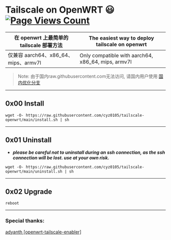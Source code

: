 # Tailscale on OpenWRT :smiley: [![Page Views Count](https://badges.toozhao.com/badges/01GZWH4F36G14VWXT8RP9KRCYV/green.svg)](https://badges.toozhao.com/stats/01GZWH4F36G14VWXT8RP9KRCYV)

|  在 openwrt 上最简单的 tailscale 部署方法  | The easiest way to deploy tailscale on openwrt |
| ------------ | ------------ |
|  仅兼容 aarch64、x86_64、mips、armv7l |   Only compatible with aarch64, x86_64, mips, armv7l |

> Note: 由于国内raw.githubusercontent.com无法访问, 请国内用户使用 [国内优化分支](https://github.com/cyz0105/tailscale-openwrt/tree/chinese_mainland) 

------------

## 0x00 Install
```
wget -O- https://raw.githubusercontent.com/cyz0105/tailscale-openwrt/main/install.sh | sh
```

------------

## 0x01 Uninstall
- ***please be careful not to uninstall during an ssh connection, as the ssh connection will be lost. use at your own risk.***

```
wget -O- https://raw.githubusercontent.com/cyz0105/tailscale-openwrt/main/uninstall.sh | sh
```
------------
## 0x02 Upgrade
```
reboot
```
------------
### Special thanks:
[adyanth [openwrt-tailscale-enabler]](https://github.com/adyanth/openwrt-tailscale-enabler) 
